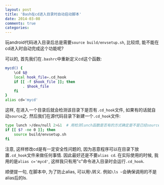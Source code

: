 ```yaml
---
layout: post
title: 'Bash在cd进入目录时自动启动脚本'
date: 2014-03-08
comments: true
categories: 
---
```

玩android代码进入目录后总是需要`source build/envsetup.sh`, 比较烦, 能不能在cd进入时自动完成这个功能呢?

可以的, 首先我们在`.bashrc`中重新定义cd这个函数:

```bash
mycd() {  
    \cd $@  
    local hook_file=.cd_hook  
    if [[ -f $hook_file ]]; then  
        . $hook_file  
    fi  
}   
alias cd='mycd'  
```

 这样, 在进入一个目录后就会检测该目录下是否有`.cd_hook`文件, 如果有的话就自动`source`之.
然后我们在源代码目录下新建一个`.cd_hook`文件:

```bash
type lunch >/dev/null 2>&1  # 用检测lunch函数是否有的方式确定是不是已经source过了  
if [[ $? -ne 0 ]]; then  
    source build/envsetup.sh  
fi  
```

注意, 这样修改cd是有一定安全性问题的, 因为恶意程序可以在目录下放置`.cd_hook`文件来做任何事情. 因此最好还是不要`alias cd`. 在实际使用的时候, 我用的是`alias c='mycd'`, 这样我只有用"c"命令进入目录时会运行`.cd_hook`.

顺便提一句, 在脚本中, 为了防止alias, 可以用`\`转义. 例如`\ls ~`会确保调用的不是alias后的ls.
